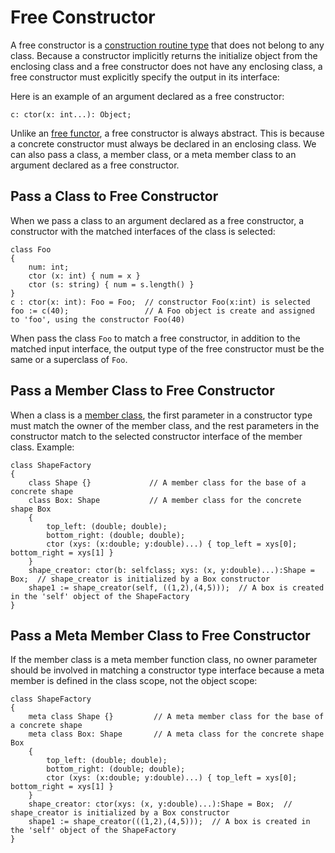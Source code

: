 # Free Constructor

A free constructor is a [construction routine type](Routine.md) that does not belong to any class.  Because a constructor implicitly returns the initialize object from the enclosing class and a free constructor does not have any enclosing class, a free constructor must explicitly specify the output in its interface:

Here is an example of an argument declared as a free constructor:
```altscript
c: ctor(x: int...): Object;
```

Unlike an [free functor](FreeFunctor.md), a free constructor is always abstract. This is because a concrete constructor must always be declared in an enclosing class. We can also pass a class, a member class, or a meta member class to an argument declared as a free constructor.

## Pass a Class to Free Constructor

When we pass a class to an argument declared as a free constructor,  a constructor with the matched interfaces of the class is selected:
```altscript
class Foo
{
    num: int;
    ctor (x: int) { num = x }
    ctor (s: string) { num = s.length() }
}
c : ctor(x: int): Foo = Foo;  // constructor Foo(x:int) is selected
foo := c(40);                 // A Foo object is create and assigned to 'foo', using the constructor Foo(40)
```
When pass the class `Foo` to match a free constructor, in addition to the matched input interface, the output type of the free constructor must be the same or a superclass of `Foo`.

## Pass a Member Class to Free Constructor

When a class is a [member class](MemberClass.md), the first parameter in a constructor type must match the owner of the member class, and the rest parameters in the constructor match to the selected constructor interface of the member class. Example:

```altscript
class ShapeFactory
{
    class Shape {}             // A member class for the base of a concrete shape
    class Box: Shape           // A member class for the concrete shape Box
    {
        top_left: (double; double);
        bottom_right: (double; double);
        ctor (xys: (x:double; y:double)...) { top_left = xys[0]; bottom_right = xys[1] }
    }
    shape_creator: ctor(b: selfclass; xys: (x, y:double)...):Shape = Box;  // shape_creator is initialized by a Box constructor
    shape1 := shape_creator(self, ((1,2),(4,5)));  // A box is created in the 'self' object of the ShapeFactory
}
```

## Pass a Meta  Member Class to Free Constructor

If the member class is a meta member function class, no owner parameter should be involved in matching a constructor type interface because a meta member is defined in the class scope, not the object scope:
```altscript
class ShapeFactory
{
    meta class Shape {}         // A meta member class for the base of a concrete shape
    meta class Box: Shape       // A meta class for the concrete shape Box
    {
        top_left: (double; double);
        bottom_right: (double; double);
        ctor (xys: (x:double; y:double)...) { top_left = xys[0]; bottom_right = xys[1] }
    }
    shape_creator: ctor(xys: (x, y:double)...):Shape = Box;  // shape_creator is initialized by a Box constructor
    shape1 := shape_creator(((1,2),(4,5)));  // A box is created in the 'self' object of the ShapeFactory
}
```

